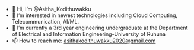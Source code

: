 - 👋 Hi, I’m @Asitha_Kodithuwakku
- 👀 I’m interested in newest technologies including Cloud Computing, Telecommunication, AI/ML.
- 🌱 I’m currently a 3rd year engineering undergraduate at the Department of Electrical and Information Engineering-University of Ruhuna
- 📫 How to reach me: asithakodithuwakku2020@gmail.com
  

<!---
Asitha0012/Asitha0012 is a ✨ special ✨ repository because its `README.md` (this file) appears on your GitHub profile.
You can click the Preview link to take a look at your changes.
--->
